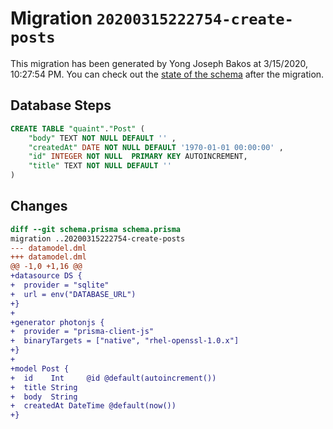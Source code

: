 # Migration `20200315222754-create-posts`

This migration has been generated by Yong Joseph Bakos at 3/15/2020, 10:27:54 PM.
You can check out the [state of the schema](./schema.prisma) after the migration.

## Database Steps

```sql
CREATE TABLE "quaint"."Post" (
    "body" TEXT NOT NULL DEFAULT '' ,
    "createdAt" DATE NOT NULL DEFAULT '1970-01-01 00:00:00' ,
    "id" INTEGER NOT NULL  PRIMARY KEY AUTOINCREMENT,
    "title" TEXT NOT NULL DEFAULT '' 
) 
```

## Changes

```diff
diff --git schema.prisma schema.prisma
migration ..20200315222754-create-posts
--- datamodel.dml
+++ datamodel.dml
@@ -1,0 +1,16 @@
+datasource DS {
+  provider = "sqlite"
+  url = env("DATABASE_URL")
+}
+
+generator photonjs {
+  provider = "prisma-client-js"
+  binaryTargets = ["native", "rhel-openssl-1.0.x"]
+}
+
+model Post {
+  id    Int     @id @default(autoincrement())
+  title String
+  body  String
+  createdAt DateTime @default(now())
+}
```


